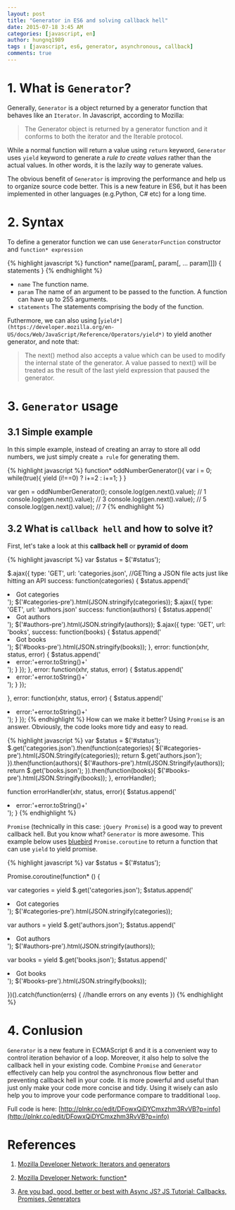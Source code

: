 ```yaml
---
layout: post
title: "Generator in ES6 and solving callback hell"
date: 2015-07-18 3:45 AM
categories: [javascript, en]
author: hungnq1989
tags : [javascript, es6, generator, asynchronous, callback]
comments: true
---
```


# 1. What is `Generator`?

Generally, `Generator` is a object returned by a generator function that behaves like an `Iterator`. In Javascript, according to Mozilla:

>The Generator object is returned by a generator function and it conforms to both the iterator and the Iterable protocol.

While a normal function will return a value using `return` keyword, `Generator` uses `yield` keyword to generate a *rule to create values* rather than the actual values. In other words, it is the lazily way to generate values.

The obvious benefit of `Generator` is improving the performance and help us to organize source code better. This is a new feature in ES6, but it has been implemented in other languages (e.g.Python, C# etc) for a long time.

# 2. Syntax

To define a generator function we can use `GeneratorFunction` constructor and `function* expression` 

{% highlight javascript %}
function* name([param[, param[, ... param]]]) {
   statements
}
{% endhighlight %}

- `name`
   The function name.
- `param`
   The name of an argument to be passed to the function. A function can have up to 255 arguments.
- `statements`
   The statements comprising the body of the function.

Futhermore, we can also using [`yield*](https://developer.mozilla.org/en-US/docs/Web/JavaScript/Reference/Operators/yield*)` to yield another generator, and note that:

>The next() method also accepts a value which can be used to modify the internal state of the generator. A value passed to next() will be treated as the result of the last yield expression that paused the generator.

# 3. `Generator` usage

## 3.1 Simple example

In this simple example, instead of creating an array to store all odd numbers, we just simply create `a rule` for generating them.

{% highlight javascript %}
function* oddNumberGenerator(){
   var i = 0;
   while(true){
      yield (i!==0) ? i+=2 : i+=1;
   }
}

var gen = oddNumberGenerator();
console.log(gen.next().value); // 1
console.log(gen.next().value); // 3
console.log(gen.next().value); // 5
console.log(gen.next().value); // 7
{% endhighlight %}

## 3.2 What is `callback hell` and how to solve it?

First, let's take a look at this **callback hell** or **pyramid of doom**

{% highlight javascript %}
var $status = $('#status');

$.ajax({
  type: 'GET',
  url: 'categories.json', //GETting a JSON file acts just like hitting an API
  success: function(categories) {
    $status.append('<li>Got categories</li>');
    $('#categories-pre').html(JSON.stringify(categories));
    $.ajax({
      type: 'GET',
      url: 'authors.json'
      success: function(authors) {
        $status.append('<li>Got authors</li>');
        $('#authors-pre').html(JSON.stringify(authors));
        $.ajax({
          type: 'GET',
          url: 'books',
          success: function(books) {
            $status.append('<li>Got books</li>');
            $('#books-pre').html(JSON.stringify(books));
          },
          error: function(xhr, status, error) {
            $status.append('<li>error:'+error.toString()+'</li>');
          }
        });
      },
      error: function(xhr, status, error) {
        $status.append('<li>error:'+error.toString()+'</li>');
      }
    });
    
  },
  error: function(xhr, status, error) {
    $status.append('<li>error:'+error.toString()+'</li>');
  }
});
{% endhighlight %}
How can we make it better? Using `Promise` is an answer. Obviously, the code looks more tidy and easy to read.

{% highlight javascript %}
var $status = $('#status');
$.get('categories.json').then(function(categories){
   $('#categories-pre').html(JSON.Stringify(categories));
   return $.get('authors.json');
}).then(function(authors){
   $('#authors-pre').html(JSON.Stringify(authors));
   return $.get('books.json');
}).then(function(books){
   $('#books-pre').html(JSON.Stringify(books));
}, errorHandler);

function errorHandler(xhr, status, error){
   $status.append('<li>error:'+error.toString()+'</li>');
}
{% endhighlight %}

`Promise` (technically in this case: `jQuery Promise`) is a good way to prevent callback hell. But you know what? `Generator` is more awesome. This example below uses [bluebird](https://github.com/petkaantonov/bluebird) `Promise.coroutine` to return a function that can use `yield` to yield promise.

{% highlight javascript %}
var $status = $('#status');

Promise.coroutine(function* () {

  var categories = yield $.get('categories.json');
  $status.append('<li>Got categories</li>');
  $('#categories-pre').html(JSON.stringify(categories));
  
  var authors = yield $.get('authors.json');
  $status.append('<li>Got authors</li>');
  $('#authors-pre').html(JSON.stringify(authors));
  
  var books = yield $.get('books.json');
  $status.append('<li>Got books</li>');
  $('#books-pre').html(JSON.stringify(books));

})().catch(function(errs) {
  //handle errors on any events
})
{% endhighlight %}

# 4. Conlusion
`Generator` is a new feature in ECMAScript 6 and it is a convenient way to control iteration behavior of a loop. Moreover, it also help to solve the callback hell in your existing code. Combine `Promise` and `Generator` effectively can help you control the asynchronous flow better and preventing callback hell in your code. It is more powerful and useful than just only make your code more concise and tidy. Using it wisely can aslo help you to improve your code performance compare to tradditional `loop`.

Full code is here: [http://plnkr.co/edit/DFowxQiDYCmxzhm3RvVB?p=info](http://plnkr.co/edit/DFowxQiDYCmxzhm3RvVB?p=info)

# References
1. [Mozilla Developer Network: Iterators and generators](https://developer.mozilla.org/en-US/docs/Web/JavaScript/Guide/Iterators_and_Generators)

2. [Mozilla Developer Network: function&#42;](https://developer.mozilla.org/en-US/docs/Web/JavaScript/Reference/Statements/function*)

3. [Are you bad, good, better or best with Async JS? JS Tutorial: Callbacks, Promises, Generators](https://www.youtube.com/watch?v=obaSQBBWZLk)
